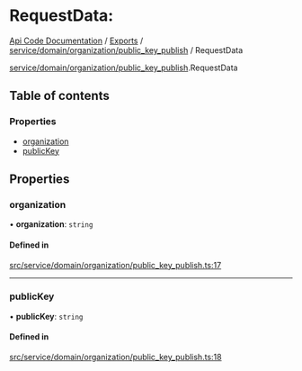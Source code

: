 # RequestData: 
 
[Api Code Documentation](../README.md) / [Exports](../modules.md) / [service/domain/organization/public\_key\_publish](../modules/service_domain_organization_public_key_publish.md) / RequestData

[service/domain/organization/public\_key\_publish](../modules/service_domain_organization_public_key_publish.md).RequestData

## Table of contents

### Properties

- [organization](service_domain_organization_public_key_publish.RequestData.md#organization)
- [publicKey](service_domain_organization_public_key_publish.RequestData.md#publickey)

## Properties

### organization

• **organization**: `string`

#### Defined in

[src/service/domain/organization/public_key_publish.ts:17](https://github.com/openkfw/TruBudget/blob/90402cb/api/src/service/domain/organization/public_key_publish.ts#L17)

___

### publicKey

• **publicKey**: `string`

#### Defined in

[src/service/domain/organization/public_key_publish.ts:18](https://github.com/openkfw/TruBudget/blob/90402cb/api/src/service/domain/organization/public_key_publish.ts#L18)
